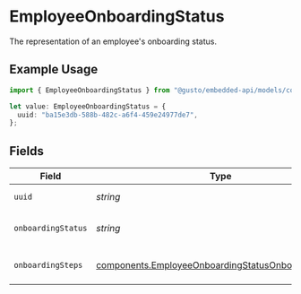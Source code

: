 # EmployeeOnboardingStatus

The representation of an employee's onboarding status.

## Example Usage

```typescript
import { EmployeeOnboardingStatus } from "@gusto/embedded-api/models/components";

let value: EmployeeOnboardingStatus = {
  uuid: "ba15e3db-588b-482c-a6f4-459e24977de7",
};
```

## Fields

| Field                                                                                                                    | Type                                                                                                                     | Required                                                                                                                 | Description                                                                                                              |
| ------------------------------------------------------------------------------------------------------------------------ | ------------------------------------------------------------------------------------------------------------------------ | ------------------------------------------------------------------------------------------------------------------------ | ------------------------------------------------------------------------------------------------------------------------ |
| `uuid`                                                                                                                   | *string*                                                                                                                 | :heavy_check_mark:                                                                                                       | Unique identifier for this employee.                                                                                     |
| `onboardingStatus`                                                                                                       | *string*                                                                                                                 | :heavy_minus_sign:                                                                                                       | One of the "onboarding_status" enum values.                                                                              |
| `onboardingSteps`                                                                                                        | [components.EmployeeOnboardingStatusOnboardingStep](../../models/components/employeeonboardingstatusonboardingstep.md)[] | :heavy_minus_sign:                                                                                                       | List of steps required to onboard an employee.                                                                           |
